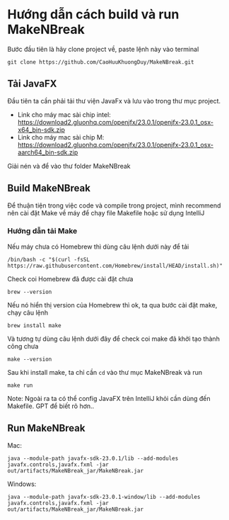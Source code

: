 # Hướng dẫn cách build và run MakeNBreak

Bước đầu tiên là hãy clone project về, paste lệnh này vào terminal
```
git clone https://github.com/CaoHuuKhuongDuy/MakeNBreak.git
```

## Tải JavaFX
Đầu tiên ta cần phải tải thư viện JavaFx và lưu vào trong thư mục project. 

- Link cho máy mac sài chip intel: https://download2.gluonhq.com/openjfx/23.0.1/openjfx-23.0.1_osx-x64_bin-sdk.zip 
- Link cho máy mac sài chip M: https://download2.gluonhq.com/openjfx/23.0.1/openjfx-23.0.1_osx-aarch64_bin-sdk.zip

Giải nén và để vào thư folder MakeNBreak

## Build MakeNBreak

Để thuận tiện trong việc code và compile trong project, mình recommend nên cài đặt Make về máy để chạy file Makefile hoặc sử dụng IntelliJ
### Hướng dẫn tải Make
Nếu máy chưa có Homebrew thì dùng câu lệnh dưới này để tải
```
/bin/bash -c "$(curl -fsSL https://raw.githubusercontent.com/Homebrew/install/HEAD/install.sh)"
```

Check coi Homebrew đã được cài đặt chưa
```
brew --version
```
Nếu nó hiển thị version của Homebrew thì ok, ta qua bước cài đặt make, chạy câu lệnh

```
brew install make
```
Và tương tự dùng câu lệnh dưới đây để check coi make đã khởi tạo thành công chưa
```
make --version
```

Sau khi install make, ta chỉ cần `cd` vào thư mục MakeNBreak và run
```
make run
```

Note: Ngoài ra ta có thể config JavaFX trên IntelliJ khỏi cần dùng đến Makefile. GPT để biết rõ hơn..

## Run MakeNBreak
Mac:
```
java --module-path javafx-sdk-23.0.1/lib --add-modules javafx.controls,javafx.fxml -jar out/artifacts/MakeNBreak_jar/MakeNBreak.jar
```
Windows:
```
java --module-path javafx-sdk-23.0.1-window/lib --add-modules javafx.controls,javafx.fxml -jar out/artifacts/MakeNBreak_jar/MakeNBreak.jar
```